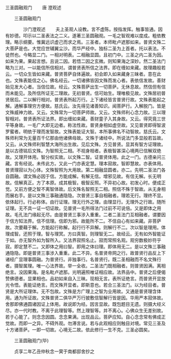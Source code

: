   三圣圆融观门
　　唐 澄观述




　　三圣圆融观门

　　　　沙门澄观述
　　夫上圣观人设教。言不虚陈。按指发挥。触事皆通。因有妙德。叩示以二圣表法之二义。遂著三圣圆融观。一毛之智观难以度成。粗依教理。略示纲要。惟冀远识虚己而求之焉。三圣者。本师毗卢遮那如来。普贤文殊二大菩萨是也。大觉应世辅翼尘沙。而华严经中。独标二圣为上首者。托以表法。不徒然也。今略显二门。一相对明表。二相融显圆。且初门中。三圣之内二圣为因。如来为果。果起言想。且说二因。若悟二因之玄微。则知果海之深妙。然二圣法门略为三对。一以能信所信相对。谓普贤表所信之法界。即在缠如来藏。故理趣般若云。一切众生皆如来藏。普贤菩萨自体遍故。初会即入如来藏身三昧者。意在此也。文殊表能信之心。佛名经云。一切诸佛皆因文殊而发心者。表依信发故。善财始见发大心者。当信位故。经云。文殊菩萨出生一切菩萨。无休息故。然信但有信而未能见。及所信所证无二理故。无初普贤。信可始生。理唯极见故。文殊居初普贤居后。二以解行相对。普贤表所起万行。上下诸经皆言普贤行故。文殊表能起之解。通解事理穷方便故。慈氏云。汝先得见诸善知识。闻菩萨行。入解脱门。皆是文殊威神力故。又云。文殊常为一切菩萨师故。又云。文殊师利心念力故。三以理智相对。普贤表所证法界。即出缠如来藏。善财童子入其身故。又云。得究竟三世平等身故。一毛广大即无边者。称法性故。普贤身相如虚空故。又见普贤即得智波罗蜜者。明依于理而发智故。文殊表能证大智。本所事佛名不动智故。慈氏云。文殊师利常为无量百千亿那由他诸佛母故。文殊于诸经中。所说法门多显般若旨故。又云。从文殊师利智慧大海所出生故。见后文殊。方见普贤。显其有智方证理故。是以古德铭后文殊。为智照无二相。不视身相者。表极智甚深心境两已信解双绝故。又理开体用。智分权实故。以文殊二智。证普贤体用。此之一门。古德亲问三藏。言有经说。未传此方。又此一门亦表定慧。理本寂故。智即慧故。亦表体用。普贤理寂以为心体。文殊智照为大用故。第二相融显圆者。亦二。先明二圣法门各自圆融。谓文殊必因于信。方能成解。有解无信。增邪见故。有信无解。长无明故。信解真正。方了本原。成其极智。极智反照。不异初心故。初发心时。便成正觉。又前方便之智不离智体故。后文殊名智照无二相。照信不殊于智故。从无身相而展右手。是以文殊三事融通隐隐。次普贤三事自相融者。理若无行。理终不显。依体起行。行必称体。由行证理。理无行外之理。由理显行。无理外之行故。随所证理。无不具一证一切证故。见普贤一毛所得法门过前不可说倍。又是即体之用故。毛孔法门缘起无尽。由是普贤三事涉入重重。二者二圣法门互相融者。谓要因于信方知法界。信不信理。信即为邪。故能所不二。不信自心有如来藏。非菩萨故。次要藉于解。方能起行称解。起行行不异解。则解行不二。次以智是理用。体理成智。还照于理。智与理冥。方曰真智。则理智无二。故经云。无有如外智能证于如。亦无智外如为智所入。又法界寂照名止。寂而常照名观。观穷数极妙符乎寂。即定慧不二。又即体之用曰智。即用之体曰理。即体用无二。是以文殊三事融通隐隐。即是普贤三事涉入重重。此二不异。名普贤帝网之行。故普贤行品反上下诸经广显理事圆融。为普贤行。非独事行。名普贤行。既二圣相融而不名文殊行者。摄智属理。唯一心法界故。举一全收。二圣法门既相融者。则普贤因满。离相绝言。没因果海。是名毗卢遮那。光明遍照唯证相应故。法界品中。普贤之后便偈赞佛德者。显果相也。品初如来自入三昧。现相无言。表所证绝言。而普贤开显放光令悟。表能证绝言。而文殊开显者。即斯意也。若合三圣法门。以为经目者。普贤是大所证理体。无不包故。文殊是方广理上之智为业用故。又通是普贤理含体用。通为所证故。文殊普贤二俱华严万行披敷信智解行皆是因。华用严本寂体故。舍那即佛通圆诸因证上体用。故说即为经。因言显故。既包题目无遗。则摄大经义尽。亦一代时教。不离于此理智等。然上理智等。并不离心。心佛众生无差别故。若于心能了。则念念因圆。念念果满。出现品云。菩萨应知。自心念念常有佛成正觉故。而即一之异。不碍外观。勿滞言说。若与此观相应则触目对境。常见三圣及十方诸菩萨。一即一切故。心境无二故。依此修行一生不克。三圣必圆矣。

　　三圣圆融观门(毕)

　　贞享二年乙丑仲秋念一蓂于南都邸舍抄之

